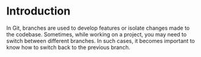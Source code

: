 # Introduction

In Git, branches are used to develop features or isolate changes made to the codebase. Sometimes, while working on a project, you may need to switch between different branches. In such cases, it becomes important to know how to switch back to the previous branch.
